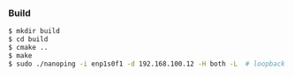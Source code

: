 ### Build

```bash
$ mkdir build
$ cd build
$ cmake ..
$ make
$ sudo ./nanoping -i enp1s0f1 -d 192.168.100.12 -H both -L  # loopback mode
```
